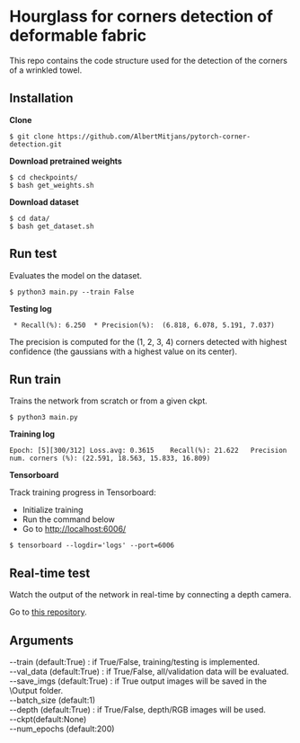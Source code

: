 # Hourglass for corners detection of deformable fabric

This repo contains the code structure used for the detection of the corners of a wrinkled towel. 

## Installation

**Clone**
```
$ git clone https://github.com/AlbertMitjans/pytorch-corner-detection.git
```
**Download pretrained weights**
```
$ cd checkpoints/
$ bash get_weights.sh
```
**Download dataset**
```
$ cd data/
$ bash get_dataset.sh
```

## Run test

Evaluates the model on the dataset.

```
$ python3 main.py --train False
```

**Testing log**
```
 * Recall(%): 6.250	 * Precision(%):  (6.818, 6.078, 5.191, 7.037)
```

The precision is computed for the (1, 2, 3, 4) corners detected with highest confidence (the gaussians with a highest value on its center).

## Run train

Trains the network from scratch or from a given ckpt.

```
$ python3 main.py
```

**Training log**
```
Epoch: [5][300/312]	Loss.avg: 0.3615	Recall(%): 21.622	Precision num. corners (%): (22.591, 18.563, 15.833, 16.809)
```

**Tensorboard**

Track training progress in Tensorboard:
+ Initialize training
+ Run the command below
+ Go to [http://localhost:6006/](http://localhost:6006/)

```
$ tensorboard --logdir='logs' --port=6006
```


## Real-time test
Watch the output of the network in real-time by connecting a depth camera.

Go to [this repository](https://github.com/AlbertMitjans/real-time).

## Arguments
--train (default:True) : if True/False, training/testing is implemented.  
--val_data (default:True) : if True/False, all/validation data will be evaluated.  
--save_imgs (default:True) : if True output images will be saved in the \Output folder.  
--batch_size (default:1)  
--depth (default:True) : if True/False, depth/RGB images will be used.  
--ckpt(default:None)  
--num_epochs (default:200)  


